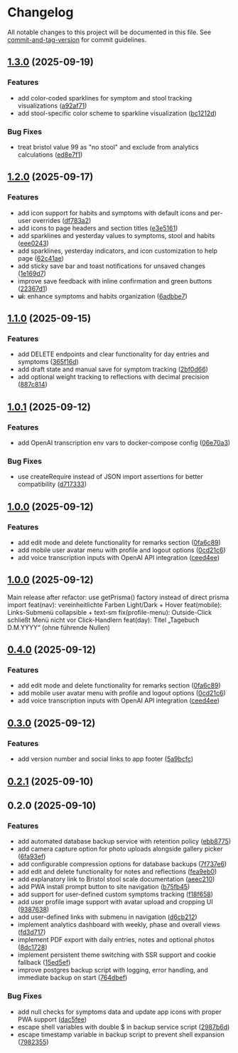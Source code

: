 # Changelog

All notable changes to this project will be documented in this file. See [commit-and-tag-version](https://github.com/absolute-version/commit-and-tag-version) for commit guidelines.

## [1.3.0](https://github.com/scepbjoern/fairment_Darmkur_App/compare/v1.2.0...v1.3.0) (2025-09-19)


### Features

* add color-coded sparklines for symptom and stool tracking visualizations ([a92af71](https://github.com/scepbjoern/fairment_Darmkur_App/commit/a92af710adff97145714d9dcce63665cc433d7e4))
* add stool-specific color scheme to sparkline visualization ([bc1212d](https://github.com/scepbjoern/fairment_Darmkur_App/commit/bc1212d0b206e8562adb269618838b644ea2d646))


### Bug Fixes

* treat bristol value 99 as "no stool" and exclude from analytics calculations ([ed8e7f1](https://github.com/scepbjoern/fairment_Darmkur_App/commit/ed8e7f1d6babdcf394e7234deededbd24d37e549))

## [1.2.0](https://github.com/scepbjoern/fairment_Darmkur_App/compare/v1.1.0...v1.2.0) (2025-09-17)


### Features

* add icon support for habits and symptoms with default icons and per-user overrides ([df783a2](https://github.com/scepbjoern/fairment_Darmkur_App/commit/df783a2ff3d0c55cb57742664fbf0cd4c5b2ab5b))
* add icons to page headers and section titles ([e3e5161](https://github.com/scepbjoern/fairment_Darmkur_App/commit/e3e51616d58fdcde921d012b6c3458df1acddc78))
* add sparklines and yesterday values to symptoms, stool and habits ([eee0243](https://github.com/scepbjoern/fairment_Darmkur_App/commit/eee0243001c3005dca7abb4cfe9e6c3c8c6bd18d))
* add sparklines, yesterday indicators, and icon customization to help page ([62c41ae](https://github.com/scepbjoern/fairment_Darmkur_App/commit/62c41ae949aadd041da4d820f4b07fca696f6140))
* add sticky save bar and toast notifications for unsaved changes ([1e169d7](https://github.com/scepbjoern/fairment_Darmkur_App/commit/1e169d7af7c1150188f5d717f2464c9bcfc99a9c))
* improve save feedback with inline confirmation and green buttons ([22367d1](https://github.com/scepbjoern/fairment_Darmkur_App/commit/22367d1ca7925cdf6dc127442c883e8fd3e9f5d6))
* **ui:** enhance symptoms and habits organization ([6adbbe7](https://github.com/scepbjoern/fairment_Darmkur_App/commit/6adbbe705155e06977b0e36661415378afda56f5))

## [1.1.0](https://github.com/scepbjoern/fairment_Darmkur_App/compare/v1.0.1...v1.1.0) (2025-09-15)


### Features

* add DELETE endpoints and clear functionality for day entries and symptoms ([365f16d](https://github.com/scepbjoern/fairment_Darmkur_App/commit/365f16d2ebf6593fe0d93d69fa82ee75be43a27a))
* add draft state and manual save for symptom tracking ([2bf0d66](https://github.com/scepbjoern/fairment_Darmkur_App/commit/2bf0d6605c98e69da1d61169986af0860bc08c1c))
* add optional weight tracking to reflections with decimal precision ([887c814](https://github.com/scepbjoern/fairment_Darmkur_App/commit/887c8143faa6e9b67b63751990b489901e1b1a95))

## [1.0.1](https://github.com/scepbjoern/fairment_Darmkur_App/compare/v1.0.0...v1.0.1) (2025-09-12)


### Features

* add OpenAI transcription env vars to docker-compose config ([06e70a3](https://github.com/scepbjoern/fairment_Darmkur_App/commit/06e70a35c7ff59a00d5fa84425db4eafb75365f0))


### Bug Fixes

* use createRequire instead of JSON import assertions for better compatibility ([d717333](https://github.com/scepbjoern/fairment_Darmkur_App/commit/d717333f5efcf67ff35dc1f320a6bd4fc1984812))

## [1.0.0](https://github.com/scepbjoern/fairment_Darmkur_App/compare/v0.3.0...v1.0.0) (2025-09-12)


### Features

* add edit mode and delete functionality for remarks section ([0fa6c89](https://github.com/scepbjoern/fairment_Darmkur_App/commit/0fa6c893708b05a77b48ff7e6b7c8cf33ad923ab))
* add mobile user avatar menu with profile and logout options ([0cd21c6](https://github.com/scepbjoern/fairment_Darmkur_App/commit/0cd21c6661fb6346f6a07712f277ce913b6e429a))
* add voice transcription inputs with OpenAI API integration ([ceed4ee](https://github.com/scepbjoern/fairment_Darmkur_App/commit/ceed4ee34749f8f01044c9939e9d2d226508f710))

## [1.0.0](https://github.com/scepbjoern/fairment_Darmkur_App/compare/v0.4.0...v1.0.0) (2025-09-12)
Main release after
refactor: use getPrisma() factory instead of direct prisma import
feat(nav): vereinheitlichte Farben Light/Dark + Hover
feat(mobile): Links-Submenü collapsible + text-sm
fix(profile-menu): Outside-Click schließt Menü nicht vor Click-Handlern
feat(day): Titel „Tagebuch D.M.YYYY“ (ohne führende Nullen)

## [0.4.0](https://github.com/scepbjoern/fairment_Darmkur_App/compare/v0.3.0...v0.4.0) (2025-09-12)


### Features

* add edit mode and delete functionality for remarks section ([0fa6c89](https://github.com/scepbjoern/fairment_Darmkur_App/commit/0fa6c893708b05a77b48ff7e6b7c8cf33ad923ab))
* add mobile user avatar menu with profile and logout options ([0cd21c6](https://github.com/scepbjoern/fairment_Darmkur_App/commit/0cd21c6661fb6346f6a07712f277ce913b6e429a))
* add voice transcription inputs with OpenAI API integration ([ceed4ee](https://github.com/scepbjoern/fairment_Darmkur_App/commit/ceed4ee34749f8f01044c9939e9d2d226508f710))

## [0.3.0](https://github.com/scepbjoern/fairment_Darmkur_App/compare/v0.2.1...v0.3.0) (2025-09-12)


### Features

* add version number and social links to app footer ([5a9bcfc](https://github.com/scepbjoern/fairment_Darmkur_App/commit/5a9bcfc074d790c4c8ad6f69c2d4d28d3d150c0d))

## [0.2.1](https://github.com/scepbjoern/fairment_Darmkur_App/compare/v0.2.0...v0.2.1) (2025-09-10)

## 0.2.0 (2025-09-10)


### Features

* add automated database backup service with retention policy ([ebb8775](https://github.com/scepbjoern/fairment_Darmkur_App/commit/ebb8775a9ccd2b8b215633abeec0cb5a426fa45e))
* add camera capture option for photo uploads alongside gallery picker ([6fa93ef](https://github.com/scepbjoern/fairment_Darmkur_App/commit/6fa93ef10ae44c40358dd975080d660caa60ab4d))
* add configurable compression options for database backups ([7f737e6](https://github.com/scepbjoern/fairment_Darmkur_App/commit/7f737e6d30754df21af269b91d09d3e4497226ae))
* add edit and delete functionality for notes and reflections ([fea9eb0](https://github.com/scepbjoern/fairment_Darmkur_App/commit/fea9eb054d49310d1516ed0b1033e5905d421066))
* add explanatory link to Bristol stool scale documentation ([aeec210](https://github.com/scepbjoern/fairment_Darmkur_App/commit/aeec2101e96fae00b2633d6c05ad42517d26a1f1))
* add PWA install prompt button to site navigation ([b75fb45](https://github.com/scepbjoern/fairment_Darmkur_App/commit/b75fb457b9b982c8f583f10534e38857facb59ad))
* add support for user-defined custom symptoms tracking ([f18f658](https://github.com/scepbjoern/fairment_Darmkur_App/commit/f18f658391c58dee7a0cc20a57e71f1c3ec20b6e))
* add user profile image support with avatar upload and cropping UI ([9387638](https://github.com/scepbjoern/fairment_Darmkur_App/commit/93876385eff04fd20b576d55b889e5ed30307dbb))
* add user-defined links with submenu in navigation ([d6cb212](https://github.com/scepbjoern/fairment_Darmkur_App/commit/d6cb21234616b5d302b70220a411578ba23ec452))
* implement analytics dashboard with weekly, phase and overall views ([fd3d717](https://github.com/scepbjoern/fairment_Darmkur_App/commit/fd3d71782cb6a27af9b6e87b1e39e50fd396794d))
* implement PDF export with daily entries, notes and optional photos ([8dc1728](https://github.com/scepbjoern/fairment_Darmkur_App/commit/8dc1728f4b13819b4a18d32715d279ca50a3627f))
* implement persistent theme switching with SSR support and cookie fallback ([15ed5ef](https://github.com/scepbjoern/fairment_Darmkur_App/commit/15ed5eff304ebb40da089becca68614c7e04d184))
* improve postgres backup script with logging, error handling, and immediate backup on start ([764dbef](https://github.com/scepbjoern/fairment_Darmkur_App/commit/764dbefdfd615ac09f55103c1457f3d3807709ce))


### Bug Fixes

* add null checks for symptoms data and update app icons with proper PWA support ([dac5fee](https://github.com/scepbjoern/fairment_Darmkur_App/commit/dac5fee14cda705da085b66343dcfdf96bf0f897))
* escape shell variables with double $ in backup service script ([2987b6d](https://github.com/scepbjoern/fairment_Darmkur_App/commit/2987b6dbd194b4c0438f6b612f0f1e885a0cd13f))
* escape timestamp variable in backup script to prevent shell expansion ([7982355](https://github.com/scepbjoern/fairment_Darmkur_App/commit/79823555972f6957e33228dde8cd84dea19b2347))
